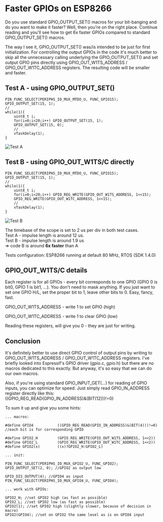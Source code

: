 # Faster GPIOs on ESP8266

Do you use standard GPIO_OUTPUT_SET() macros for your bit-banging and do you want to make it faster? Well, then you're on the right place. Continue reading and you'll see how to get 6x faster GPIOs compared to standard GPIO_OUTPUT_SET() macros.

The way I see it, GPIO_OUTPUT_SET() was/is intended to be just for first initialization.
For controlling the output GPIOs in the code it's much better to skip all the unnecessary calling underlying the GPIO_OUTPUT_SET() and set output GPIO pins directly using GPIO_OUT_W1TS_ADDRESS / GPIO_OUT_W1TC_ADDRESS registers. The resulting code will be smaller and faster.

## Test A - using GPIO_OUTPUT_SET()

    PIN_FUNC_SELECT(PERIPHS_IO_MUX_MTDO_U, FUNC_GPIO15);
    GPIO_OUTPUT_SET(15, 1);
    //
    while(1){
        uint8_t i;
        for(i=0;i<20;i++) GPIO_OUTPUT_SET(15, 1);
        GPIO_OUTPUT_SET(15, 0);
        //
        vTaskDelay(1);
    }

![Test A](https://raw.githubusercontent.com/wdim0/esp8266_direct_gpio/master/test_A.jpg)

## Test B - using GPIO_OUT_W1TS/C directly

    PIN_FUNC_SELECT(PERIPHS_IO_MUX_MTDO_U, FUNC_GPIO15);
    GPIO_OUTPUT_SET(15, 1);
    //
    while(1){
        uint8_t i;
        for(i=0;i<20;i++) GPIO_REG_WRITE(GPIO_OUT_W1TS_ADDRESS, 1<<15);
        GPIO_REG_WRITE(GPIO_OUT_W1TC_ADDRESS, 1<<15);
        //
        vTaskDelay(1);
    }

![Test B](https://raw.githubusercontent.com/wdim0/esp8266_direct_gpio/master/test_B.jpg)

The timebase of the scope is set to 2 us per div in both test cases.<br />
Test A - impulse length is around 12 us.<br />
Test B - impulse length is around 1.9 us<br />
=> code B is around <b>6x faster</b> than A

Tests configuration: ESP8266 running at default 80 MHz, RTOS (SDK 1.4.0)
	
## GPIO_OUT_W1TS/C details

Each register is for all GPIOs - every bit corresponds to one GPIO (GPIO 0 is bit0, GPIO 1 is bit1, ...). You don't need to mask anything. If you just want to set one GPIO H/L, set the proper bit to 1, leave other bits to 0. Easy, fancy, fast.

GPIO_OUT_W1TS_ADDRESS - write 1 to set GPIO (high)

GPIO_OUT_W1TC_ADDRESS - write 1 to clear GPIO (low)

Reading these registers, will give you 0 - they are just for writing.

## Conclusion

It's definitely better to use direct GPIO control of output pins by writing to GPIO_OUT_W1TS_ADDRESS / GPIO_OUT_W1TC_ADDRESS registers. I've briefly looked into Espressif's GPIO driver (gpio.c, gpio.h) but there are no macros dedicated to this exactly. But anyway, it's so easy that we can do our own macros.

Also, if you're using standard GPIO_INPUT_GET(...) for reading of GPIO inputs, you can optimize for speed. Just simply read GPIO_IN_ADDRESS register directly like this:<br />
((GPIO_REG_READ(GPIO_IN_ADDRESS)&(BIT(12)))!=0)

To sum it up and give you some hints:

    ... macros:

    #define GPIO4           ((GPIO_REG_READ(GPIO_IN_ADDRESS)&(BIT(4)))!=0) //each bit is for corresponding GPIO
    
    #define GPIO2_H         (GPIO_REG_WRITE(GPIO_OUT_W1TS_ADDRESS, 1<<2))
    #define GPIO2_L         (GPIO_REG_WRITE(GPIO_OUT_W1TC_ADDRESS, 1<<2))
    #define GPIO2(x)        ((x)?GPIO2_H:GPIO2_L)
    
    ... init:
    
    PIN_FUNC_SELECT(PERIPHS_IO_MUX_GPIO2_U, FUNC_GPIO2);
    GPIO_OUTPUT_SET(2, 0); //GPIO2 as output low
    
    GPIO_DIS_OUTPUT(4); //GPIO4 as input
    PIN_FUNC_SELECT(PERIPHS_IO_MUX_GPIO4_U, FUNC_GPIO4);
    
    ... work with GPIOs:
    
    GPIO2_H; //set GPIO2 high (as fast as possible)
    GPIO2_L; //set GPIO2 low (as fast as possible)
    GPIO2(1); //set GPIO2 high (slightly slower, because of decision in macro)
    GPIO2(GPIO4); //set on GPIO2 the same level as is on GPIO4 input

